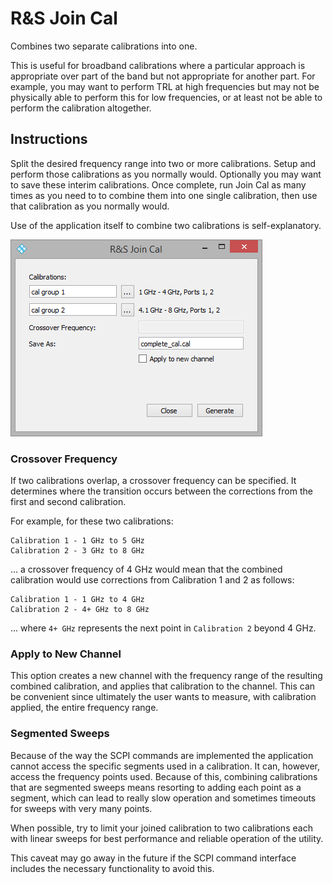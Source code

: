 R&S Join Cal
============

Combines two separate calibrations into one.

This is useful for broadband calibrations where a particular approach is appropriate over part of the band but not appropriate for another part. For example, you may want to perform TRL at high frequencies but may not be physically able to perform this for low frequencies, or at least not be able to perform the calibration altogether.

Instructions
------------

Split the desired frequency range into two or more calibrations. Setup and perform those calibrations as you normally would. Optionally you may want to save these interim calibrations. Once complete, run Join Cal as many times as you need to to combine them into one single calibration, then use that calibration as you normally would.

Use of the application itself to combine two calibrations is self-explanatory.

![Screenshot](Documentation/Screenshots/join_cal.png)

### Crossover Frequency

If two calibrations overlap, a crossover frequency can be specified. It determines where the transition occurs between the corrections from the first and second calibration.

For example, for these two calibrations:

```
Calibration 1 - 1 GHz to 5 GHz
Calibration 2 - 3 GHz to 8 GHz
```

... a crossover frequency of 4 GHz would mean that the combined calibration would use corrections from Calibration 1 and 2 as follows:

```
Calibration 1 - 1 GHz to 4 GHz
Calibration 2 - 4+ GHz to 8 GHz
```

... where `4+ GHz` represents the next point in `Calibration 2` beyond 4 GHz.

### Apply to New Channel

This option creates a new channel with the frequency range of the resulting combined calibration, and applies that calibration to the channel. This can be convenient since ultimately the user wants to measure, with calibration applied, the entire frequency range.

### Segmented Sweeps

Because of the way the SCPI commands are implemented the application cannot access the specific segments used in a calibration. It can, however, access the frequency points used. Because of this, combining calibrations that are segmented sweeps means resorting to adding each point as a segment, which can lead to really slow operation and sometimes timeouts for sweeps with very many points.

When possible, try to limit your joined calibration to two calibrations each with linear sweeps for best performance and reliable operation of the utility.

This caveat may go away in the future if the SCPI command interface includes the necessary functionality to avoid this.
